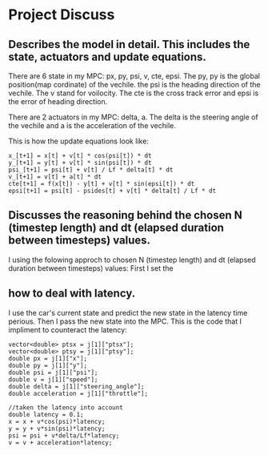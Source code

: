 # Project Discuss

## Describes the model in detail. This includes the state, actuators and update equations.

There are 6 state in my MPC: px, py, psi, v, cte, epsi. The py, py is the global position(map cordinate) of the vechile. the psi is the heading direction of the vechile. The v stand for voilocity. The cte is the cross track error and epsi is the error of heading direction.

There are 2 actuators in my MPC: delta, a. The delta is the steering angle of the vechile and a is the acceleration of the vechile.

This is how the update equations look like:
```
x_[t+1] = x[t] + v[t] * cos(psi[t]) * dt
y_[t+1] = y[t] + v[t] * sin(psi[t]) * dt
psi_[t+1] = psi[t] + v[t] / Lf * delta[t] * dt
v_[t+1] = v[t] + a[t] * dt
cte[t+1] = f(x[t]) - y[t] + v[t] * sin(epsi[t]) * dt
epsi[t+1] = psi[t] - psides[t] + v[t] * delta[t] / Lf * dt
```

## Discusses the reasoning behind the chosen N (timestep length) and dt (elapsed duration between timesteps) values.
I using the folowing approch to chosen N (timestep length) and dt (elapsed duration between timesteps) values:
First I set the 

## how to deal with latency.
I use the car's current state and predict the new state in the latency time perious. Then I pass the new state into the MPC. This is the code that I impliment to counteract the latency:
```
vector<double> ptsx = j[1]["ptsx"];
vector<double> ptsy = j[1]["ptsy"];
double px = j[1]["x"];
double py = j[1]["y"];
double psi = j[1]["psi"];
double v = j[1]["speed"];
double delta = j[1]["steering_angle"];
double acceleration = j[1]["throttle"];

//taken the latency into account
double latency = 0.1; 
x = x + v*cos(psi)*latency;
y = y + v*sin(psi)*latency;
psi = psi + v*delta/Lf*latency;
v = v + acceleration*latency;
```
